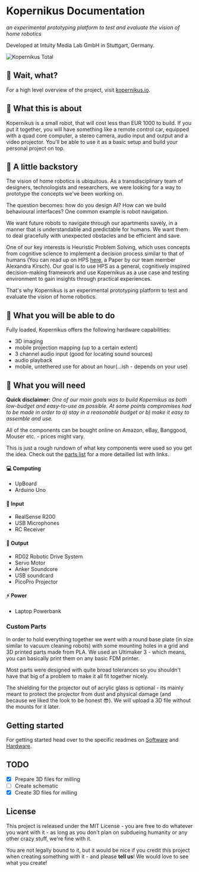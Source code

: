 # Kopernikus Documentation

*an experimental prototyping platform to test and evaluate the vision of home robotics*

Developed at Intuity Media Lab GmbH in Stuttgart, Germany.

![Kopernikus Total](http://aaiirr.net/content/projects/kopernikuswide.jpg "Kopernikus Total")

## 🤔 Wait, what?

For a high level overview of the project, visit [kopernikus.io](http://www.kopernikus.io).


## 🔬 What this is about

Kopernikus is a small robot, that will cost less than EUR 1000 to build. If you put it together, you will have something like a remote control car, equipped with a quad core computer, a stereo camera, audio input and output and a video projector.
You'll be able to use it as a basic setup and build your personal project on top.

## 📓 A little backstory

The vision of home robotics is ubiquitous. As a transdisciplinary team of designers, technologists and researchers, we were looking for a way to prototype the concepts we've been working on.

The question becomes: how do you design AI? How can we build behavioural interfaces? One common example is robot navigation.

We want future robots to navigate through our apartments savely, in a manner that is understandable and predictable for humans. We want them to deal gracefully with unexpected obstacles and be efficient and save. 

One of our key interests is Heuristic Problem Solving, which uses concepts from cognitive science to implement a decision process similar to that of humans (You can read up on HPS <a href="https://easychair.org/publications/open/z2d">here</a>, a Paper by our team member Alexandra Kirsch). Our goal is to use HPS as a general, cognitively inspired decision-making framework and use Kopernikus as a use case and testing environment to gain insights through practical experiences. 

That's why Kopernikus is an experimental prototyping platform to test and evaluate the vision of home robotics.



## 💪 What you will be able to do

Fully loaded, Kopernikus offers the following hardware capabilities:

* 3D imaging
* mobile projection mapping (up to a certain extent)
* 3 channel audio input (good for locating sound sources)
* audio playback
* mobile, untethered use for about an hour(...ish - depends on your use)

## 🎒 What you will need

**Quick disclaimer:** *One of our main goals was to build Kopernikus as both low-budget and easy-to-use as possible. At some points compromises had to be made in order to a) stay in a reasonable budget or b) make it easy to assemble and use.*

All of the components can be bought online on Amazon, eBay, Banggood, Mouser etc. - prices might vary.

This is just a rough rundown of what key components were used so you get the idea. Check out the [parts list](Hardware/partsList.md) for a more detailled list with links.


#### 💻 Computing
* UpBoard
* Arduino Uno

#### 👀 Input
* RealSense R200
* USB Microphones
* RC Receiver

#### 🐸 Output
* RD02 Robotic Drive System
* Servo Motor
* Anker Soundcore
* USB soundcard
* PicoPro Projector

#### ⚡️ Power
* Laptop Powerbank

### Custom Parts

In order to hold everything together we went with a round base plate (in size similar to vacuum cleaning robots) with some mounting holes in a grid and 3D printed parts made from PLA. We used an Ultimaker 3 - which means, you can basically print them on any basic FDM printer.

Most parts were designed with quite broad tolerances so you shouldn't have that big of a problem to make it all fit together nicely.

The shielding for the projector out of acrylic glass is optional - its mainly meant to protect the projector from dust and physical damage (and because we liked the look to be honest 😎). We will upload a 3D file without the mounts for it later.

## Getting started

For getting started head over to the specific readmes on [Software](Software/README.md) and [Hardware](Hardware/README.md).

## TODO

* [x] Prepare 3D files for milling
* [ ] Create schematic
* [x] Create 3D files for milling

## License

This project is released under the MIT License - you are free to do whatever you want with it - as long as you don't plan on subdueing humanity or any other crazy stuff, we're fine with it.

You are not legally bound to it, but it would be nice if you credit this project when creating something with it - and please **tell us**! We would love to see what you create!
